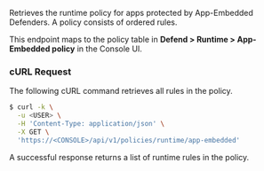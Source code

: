 Retrieves the runtime policy for apps protected by App-Embedded Defenders.
A policy consists of ordered rules.

This endpoint maps to the policy table in **Defend > Runtime > App-Embedded policy** in the Console UI.

### cURL Request

The following cURL command retrieves all rules in the policy.

```bash
$ curl -k \
  -u <USER> \
  -H 'Content-Type: application/json' \
  -X GET \
  'https://<CONSOLE>/api/v1/policies/runtime/app-embedded'
```

A successful response returns a list of runtime rules in the policy.

